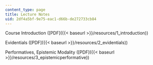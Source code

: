 ```yaml
---
content_type: page
title: Lecture Notes
uid: 2df4a5bf-9e75-eac1-d66b-de272733cb84
---
```


Course Introduction ([PDF]({{< baseurl >}}/resources/1_introduction))

Evidentials ([PDF]({{< baseurl >}}/resources/2_evidentials))

Performatives, Epistemic Modality ([PDF]({{< baseurl >}}/resources/3_epistemicperformative))